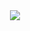 <div id="header" align="center">
  <img src="https://media.giphy.com/media/qfEc3uhiSjKLu/giphy.gif" widht="100"/>
</div>
